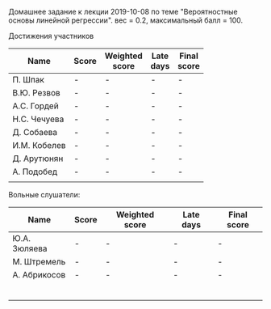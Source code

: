 Домашнее задание к лекции 2019-10-08 по теме "Вероятностные основы линейной регрессии". вес = 0.2, максимальный балл = 100.



Достижения участников

| Name         | Score | Weighted<br>score | Late<br>days | Final<br>score |
| ------------ | ----- | ----------------- | ------------ | -------------- |
| П. Шпак      | -     | -                 | -            | -              |
| В.Ю. Резвов  | -     | -                 | -            | -              |
| А.С. Гордей  | -     | -                 | -            | -              |
| Н.С. Чечуева | -     | -                 | -            | -              |
| Д. Собаева   | -     | -                 | -            | -              |
| И.М. Кобелев | -     | -                 | -            | -              |
| Д. Арутюнян  | -     | -                 | -            | -              |
| А. Подобед   | -     | -                 | -            | -              |
|              |       |                   |              |                |



Вольные слушатели:

| Name         | Score | Weighted score | Late days | Final score |
| ------------ | ----- | -------------- | --------- | ----------- |
| Ю.А. Зюляева | -     | -              | -         | -           |
| М. Штремель  | -     | -              | -         | -           |
| А. Абрикосов | -     | -              | -         | -           |
|              |       |                |           |             |
|              |       |                |           |             |
|              |       |                |           |             |
|              |       |                |           |             |
|              |       |                |           |             |
|              |       |                |           |             |